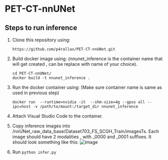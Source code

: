 # PET-CT-nnUNet

## Steps to run inference

1. Clone this repository using:
     ```
     https://github.com/p4rallax/PET-CT-nnUNet.git
     ```
     
2. Build docker image using: (nnunet_inference is the container name that will get created , can be replace with name of your choice).
     ```
     cd PET-CT-nnUNet/
   docker build -t nnunet_inference .
      ```
3. Run the docker container using: (Make sure container name is same as used in previous step)
     ```
   docker run  --runtime=nvidia -it  --shm-size=4g --gpus all --ipc=host -v /path/to/mount:/target_dir nnunet_inference
     ```
4. Attach Visual Studio Code to the container.
5. Copy inference images into /nnUNet_raw_data_base/Dataset703_FS_SCGH_Train/imagesTs. Each image should have 2 modalities , with _0000 and _0001 suffixes. It should look something like this:
   ![image](https://github.com/user-attachments/assets/1f14163a-6138-42f1-83d1-8b1221d72fc1)
7. Run ```python infer.py```


   
   
